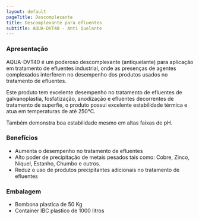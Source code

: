```yaml
---
layout: default
pageTitle: Descomplexante
title: Descomplexante para efluentes
subtitle: AQUA-DVT40 - Anti Quelante
---
```


### Apresentação

AQUA-DVT40 é um poderoso descomplexante (antiquelante) para aplicação em tratamento de efluentes industrial, onde as presenças de agentes complexados interferem no desempenho dos produtos usados no tratamento de efluentes. 

Este produto tem excelente desempenho no tratamento de efluentes de galvanoplastia, fosfatização, anodização e efluentes decorrentes de tratamento de superfie, o produto possui excelente estabilidade térmica e atua em temperaturas de até 250°C.

Também demonstra boa estabilidade mesmo em altas faixas de pH.

### Benefícios

- Aumenta o desempenho no tratamento de efluentes
- Alto poder de precipitação de metais pesados tais como: Cobre, Zinco, Níquel, Estanho, Chumbo e outros.
- Reduz o uso de produtos precipitantes adicionais no tratamento de efluentes

### Embalagem

- Bombona plastica de 50 Kg
- Container IBC plastico de 1000 litros
